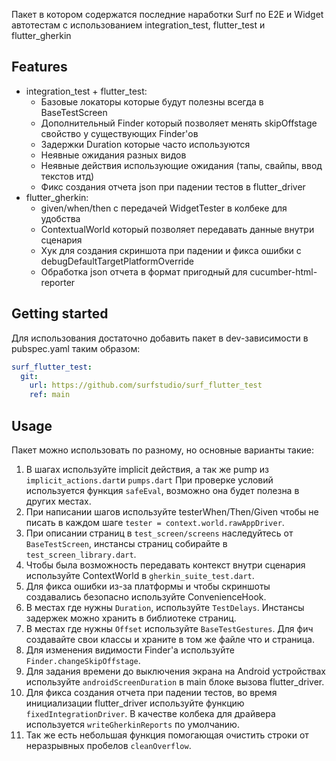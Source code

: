 Пакет в котором содержатся последние наработки Surf по Е2Е и Widget автотестам с использованием
integration_test, flutter_test и flutter_gherkin

## Features

- integration_test + flutter_test:
    - Базовые локаторы которые будут полезны всегда в BaseTestScreen
    - Дополнительный Finder который позволяет менять skipOffstage свойство у существующих Finder'ов
    - Задержки Duration которые часто используются
    - Неявные ожидания разных видов
    - Неявные действия использующие ожидания (тапы, свайпы, ввод текстов итд)
    - Фикс создания отчета json при падении тестов в flutter_driver
- flutter_gherkin:
    - given/when/then с передачей WidgetTester в колбеке для удобства
    - ContextualWorld который позволяет передавать данные внутри сценария
    - Хук для создания скриншота при падении и фикса ошибки с debugDefaultTargetPlatformOverride
    - Обработка json отчета в формат пригодный для cucumber-html-reporter

## Getting started

Для использования достаточно добавить пакет в dev-зависимости в pubspec.yaml таким образом:

```yaml
surf_flutter_test:
  git:
    url: https://github.com/surfstudio/surf_flutter_test
    ref: main
```

## Usage

Пакет можно использовать по разному, но основные варианты такие:

1. В шагах используйте implicit действия, а так же pump из `implicit_actions.dart`и `pumps.dart`
   При проверке условий используется функция `safeEval`, возможно она будет полезна в других местах.
2. При написании шагов используйте testerWhen/Then/Given чтобы не писать в каждом
   шаге `tester = context.world.rawAppDriver`.
3. При описании страниц в `test_screen/screens` наследуйтесь от `BaseTestScreen`, инстансы страниц собирайте
   в `test_screen_library.dart`.
4. Чтобы была возможность передавать контекст внутри сценария используйте ContextWorld в `gherkin_suite_test.dart`.
5. Для фикса ошибки из-за платформы и чтобы скриншоты создавались безопасно используйте ConvenienceHook.
6. В местах где нужны `Duration`, используйте `TestDelays`. Инстансы задержек можно хранить в библиотеке страниц.
7. В местах где нужны `Offset` используйте `BaseTestGestures`. Для фич создавайте свои классы и храните в том же файле что и страница.
8. Для изменения видимости Finder'а используйте `Finder.changeSkipOffstage`.
9. Для задания времени до выключения экрана на Android устройствах используйте `androidScreenDuration` в main блоке
   вызова flutter_driver.
10. Для фикса создания отчета при падении тестов, во время инициализации flutter_driver используйте
    функцию `fixedIntegrationDriver`.
    В качестве колбека для драйвера используется `writeGherkinReports` по умолчанию.
11. Так же есть небольшая функция помогающая очистить строки от неразрывных пробелов `cleanOverflow`.
